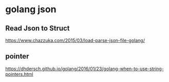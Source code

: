 # golang json
## Read Json to Struct
https://www.chazzuka.com/2015/03/load-parse-json-file-golang/

## pointer
https://dhdersch.github.io/golang/2016/01/23/golang-when-to-use-string-pointers.html

